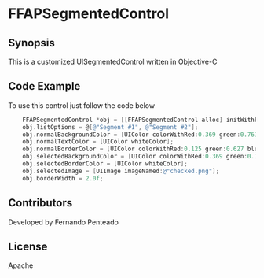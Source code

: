 # FFAPSegmentedControl
## Synopsis

This is a customized UISegmentedControl written in Objective-C

## Code Example

To use this control just follow the code below
```objective-c
    FFAPSegmentedControl *obj = [[FFAPSegmentedControl alloc] initWithFrame:CGRectMake(space,50,width,50)];
    obj.listOptions = @[@"Segment #1", @"Segment #2"];
    obj.normalBackgroundColor = [UIColor colorWithRed:0.369 green:0.761 blue:0.941 alpha:1.00];
    obj.normalTextColor = [UIColor whiteColor];
    obj.normalBorderColor = [UIColor colorWithRed:0.125 green:0.627 blue:0.914 alpha:1.00];
    obj.selectedBackgroundColor = [UIColor colorWithRed:0.369 green:0.761 blue:0.941 alpha:1.00];
    obj.selectedBorderColor = [UIColor whiteColor];
    obj.selectedImage = [UIImage imageNamed:@"checked.png"];
    obj.borderWidth = 2.0f;
```
## Contributors

Developed by Fernando Penteado

## License

Apache

